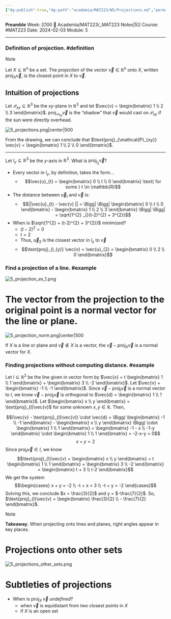 ```yaml
---
{"dg-publish":true,"dg-path":"academia/MAT223/W5/Projections.md","permalink":"/academia/mat-223/w5/projections/","created":"2024-02-03T20:10:27.623-05:00","updated":"2024-02-03T21:32:24.519-05:00"}
---
```


**Preamble**
Week: [[100 📒 Academia/MAT223/_MAT223 Notes\|5]]
Course: #MAT223
Date: 2024-02-03
Module: 5

---

### Definition of projection. #definition 

> [!note]
> Let $X \subseteq  \mathbb{R}^{n}$ be a set. The *projection* of the vector $\vec{v} \in \mathbb{R}^{n}$ onto $X$, written $\text{proj}_{X}\vec{v}$, is the closest point in $X$ to $\vec{v}$.

## Intuition of projections

Let $\mathcal{P}_{xy} \subseteq \mathbb{R}^{3}$ be the $xy$-plane in $\mathbb{R}^{3}$ and let $\vec{v} = \begin{bmatrix} 1 \\ 2 \\ 3 \end{bmatrix}$.
$\text{proj}_{\mathcal{P}_{xy}} \vec{v}$ is the “shadow” that $\vec{v}$ would cast on $\mathcal{P}_{xy}$ if the sun were directly overhead.

![5_projections.png|center|500](/img/user/Files/MAT223/5_projections.png)

From the drawing, we can conclude that $\text{proj}_{\mathcal{P}_{xy}} \vec{v} = \begin{bmatrix} 1 \\ 2 \\ 0 \end{bmatrix}$.

---

Let $l_{y} \subseteq \mathbb{R}^{3}$ be the $y$-axis in $\mathbb{R}^{3}$. What is $\text{proj}_{l_{y}} \vec{v}$?

- Every vector in $l_{y}$, by definition, takes the form…
	- $$\vec{u}_{t} = \begin{bmatrix} 0 \\ t \\ 0 \end{bmatrix} \text{ for some } t \in \mathbb{R}$$
- The distance between $\vec{u}_{t}$ and $\vec{v}$ is:
	- $$||\vec{u}_{t} - \vec{v} || = \Bigg| \Bigg| \begin{bmatrix} 0 \\ t \\ 0 \end{bmatrix} - \begin{bmatrix} 1 \\ 2 \\ 3 \end{bmatrix} \Bigg| \Bigg| = \sqrt{1^{2} _{}(t-2)^{2} + 3^{2}}$$
- When is $\sqrt{1^{2} + (t-2)^{2} + 3^{2}}$ minimized?
	- $(t-2)^{2} = 0$
	- $t = 2$
	- Thus, $\vec{u}_{2}$ is the closest vector in $l_{y}$ to $\vec{v}$
	- $$\text{proj}_{l_{y}} \vec{v} = \vec{u}_{2} = \begin{bmatrix} 0 \\ 2 \\ 0 \end{bmatrix}$$

### Find a projection of a line. #example 

![5_projection_ex_1.png](/img/user/Files/MAT223/5_projection_ex_1.png)

# The vector from the projection to the original point is a normal vector for the line or plane.

![5_projection_norm.png|center|500](/img/user/Files/MAT223/5_projection_norm.png)

If $X$ is a line or plane and $\vec{v} \notin X$ is a vector, the $\vec{v} - \text{proj}_{X} \vec{v}$ is a normal vector for $X$.

### Finding projections without computing distance. #example 

Let $l \subseteq \mathbb{R}^{2}$ be the line given in vector form by $\vec{x} = t \begin{bmatrix} 1 \\ 1 \end{bmatrix} + \begin{bmatrix} 3 \\ -2 \end{bmatrix}$.
Let $\vec{v} + \begin{bmatrix} -1 \\ -1 \end{bmatrix}$.
Since $\vec{v} - \text{proj}_{l} \vec{v}$ is a normal vector to $l$, we know $\vec{v} - \text{proj}_{l}\vec{v}$ is orthogonal to $\vec{d} = \begin{bmatrix} 1 \\ 1 \end{bmatrix}$.
Let $\begin{bmatrix} x \\ y \end{bmatrix} = \text{proj}_{l}\vec{v}$ for some unknown $x, y \in \mathbb{R}$. Then,

$$(\vec{v} - \text{proj}_{l}\vec{v}) \cdot \vec{d} = \Bigg( \begin{bmatrix} -1 \\ -1 \end{bmatrix} - \begin{bmatrix} x \\ y \end{bmatrix} \Bigg) \cdot \begin{bmatrix} 1 \\ 1 \end{bmatrix} = \begin{bmatrix} -1 - x \\ -1-y \end{bmatrix} \cdot \begin{bmatrix} 1 \\ 1 \end{bmatrix} = -2-x-y = 0$$
$$x + y = 2$$
Since $\text{proj}_{l}\vec{v} \in l$, we know
$$\text{proj}_{l}\vec{v} = \begin{bmatrix} x \\ y \end{bmatrix} = t \begin{bmatrix} 1 \\ 1 \end{bmatrix} + \begin{bmatrix} 3 \\ -2 \end{bmatrix} = \begin{bmatrix} t + 3 \\ t-2 \end{bmatrix}$$
We get the system
$$\begin{cases} x + y = -2 \\ -t + x = 3 \\ -t + y = -2
\end{cases}$$
Solving this, we conclude $x = \frac{3}{2}$ and y = $-\frac{7}{2}$. So, $\text{proj}_{l}\vec{v} = \begin{bmatrix} \frac{3}{2} \\ - \frac{7}{2} \end{bmatrix}$.

> [!note]
> **Takeaway.** When projecting onto lines and planes, right angles appear in key places.

# Projections onto other sets

![5_projections_other_sets.png](/img/user/Files/MAT223/5_projections_other_sets.png)

# Subtleties of projections

- When is $\text{proj}_{X}\;\vec{v}$ *undefined*?
	- when $\vec{v}$ is equidistant from *two* closest points in $X$
	- if $X$ is an open set